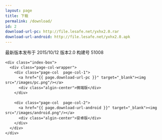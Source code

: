 ```yaml
---
layout: page
title: 下载
permalink: /download/
id: 2
download-url-pc: http://file.lesafe.net/yxhx2.0.rar
download-url-android: http://file.lesafe.net/yxhx2.0.apk
---
```


<div class="home">

  <div class="algin-center">最新版本发布于 2015/10/12 版本2.0 构建号 51008 </div>

  <!--  游戏下载  -->
  <div class="wrapper">
    
    <div class="index-box">
      <div class="page-col-wrapper">      
        <div class="page-col  page-col-1">
          <a href="{{ page.download-url-pc }}" target="_blank"><img src="/images/pc.png"/></a>
          <div class="algin-center">微端版</div>
        </div>

        <div class="page-col  page-col-2">
          <a href="{{ page.download-url-android }}" target="_blank"><img src="/images/android.png"/></a>
          <div class="algin-center">安卓版</div>
        </div>
      </div>
    </div>
  </div>

</div>
